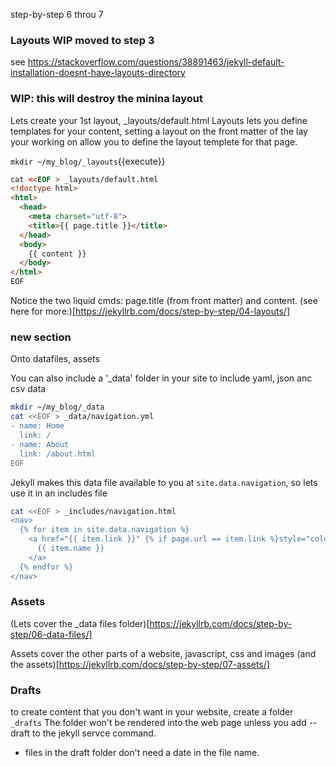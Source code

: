 step-by-step 6 throu 7



### Layouts   WIP moved to step 3


see
https://stackoverflow.com/questions/38891463/jekyll-default-installation-doesnt-have-layouts-directory

### WIP: this will destroy the minina layout
Lets create your 1st layout, _layouts/default.html
Layouts lets you define templates for your content, setting a layout on the front matter of the lay your working on allow you to define the layout templete for that page.

`mkdir ~/my_blog/_layouts`{{execute}}


```html
cat <<EOF > _layouts/default.html
<!doctype html>
<html>
  <head>
    <meta charset="utf-8">
    <title>{{ page.title }}</title>
  </head>
  <body>
    {{ content }}
  </body>
</html>
EOF
```
Notice the two liquid cmds: page.title (from front matter) and content.
(see here for more:)[https://jekyllrb.com/docs/step-by-step/04-layouts/]






### new section

Onto datafiles,  assets

You can also include a '_data' folder in your site to include yaml, json anc csv data

```bash
mkdir ~/my_blog/_data
cat <<EOF > _data/navigation.yml
- name: Home
  link: /
- name: About
  link: /about.html
EOF
```

Jekyll makes this data file available to you at `site.data.navigation`, so lets use it in an includes file

```bash
cat <<EOF > _includes/navigation.html
<nav>
  {% for item in site.data.navigation %}
    <a href="{{ item.link }}" {% if page.url == item.link %}style="color: red;"{% endif %}>
      {{ item.name }}
    </a>
  {% endfor %}
</nav>
```


### Assets



(Lets cover the _data files folder)[https://jekyllrb.com/docs/step-by-step/06-data-files/]


Assets cover the other parts of a website, javascript, css and images
(and the assets)[https://jekyllrb.com/docs/step-by-step/07-assets/]

### Drafts

to create content that you don't want in your website, create a folder `_drafts`
The folder won't be rendered  into the web page unless you add --draft to the jekyll servce command.
* files in the draft folder don't need a date in the file name.
